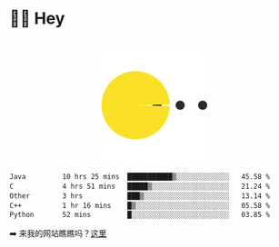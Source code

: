 
# 👋🏻 Hey
<div align="center">
	<br>
	<img src="https://raw.githubusercontent.com/Aniket965/Aniket965/master/pacman.svg?sanitize=true" width="200" height="200">
	<br>
</div>

<!--START_SECTION:waka-->

```txt
Java         10 hrs 25 mins  ███████████▒░░░░░░░░░░░░░   45.58 %
C            4 hrs 51 mins   █████▒░░░░░░░░░░░░░░░░░░░   21.24 %
Other        3 hrs           ███▒░░░░░░░░░░░░░░░░░░░░░   13.14 %
C++          1 hr 16 mins    █▒░░░░░░░░░░░░░░░░░░░░░░░   05.58 %
Python       52 mins         █░░░░░░░░░░░░░░░░░░░░░░░░   03.85 %
```

<!--END_SECTION:waka-->

 ➡️  来我的网站瞧瞧吗？[这里](https://www.shaolongfei.com)

